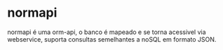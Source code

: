 # normapi
normapi é uma orm-api, o banco é mapeado e se torna acessivel via webservice, suporta consultas semelhantes a noSQL em formato JSON.
